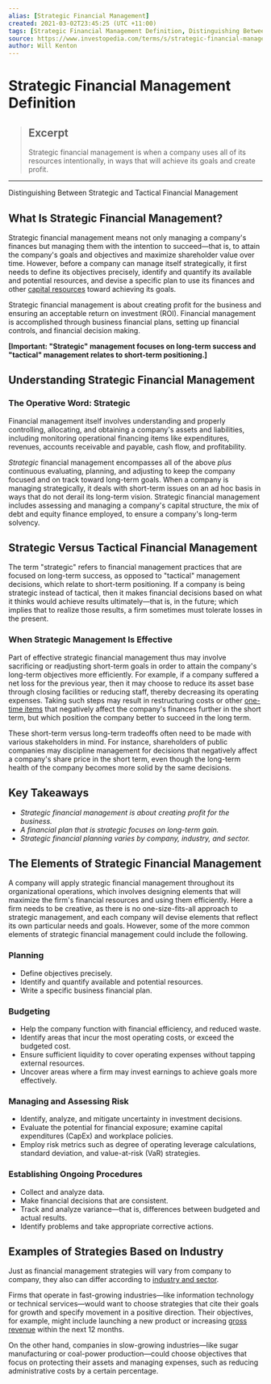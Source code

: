 ```yaml
---
alias: [Strategic Financial Management]
created: 2021-03-02T23:45:25 (UTC +11:00)
tags: [Strategic Financial Management Definition, Distinguishing Between Strategic and Tactical Financial Management]
source: https://www.investopedia.com/terms/s/strategic-financial-management.asp
author: Will Kenton
---
```


# Strategic Financial Management Definition

> ## Excerpt
> Strategic financial management is when a company uses all of its resources intentionally, in ways that will achieve its goals and create profit.

---

Distinguishing Between Strategic and Tactical Financial Management
## What Is Strategic Financial Management?

Strategic financial management means not only managing a company's finances but managing them with the intention to succeed—that is, to attain the company's goals and objectives and maximize shareholder value over time. However, before a company can manage itself strategically, it first needs to define its objectives precisely, identify and quantify its available and potential resources, and devise a specific plan to use its finances and other [capital resources](https://www.investopedia.com/ask/answers/032715/what-are-some-examples-different-types-capital.asp) toward achieving its goals.

Strategic financial management is about creating profit for the business and ensuring an acceptable return on investment (ROI). Financial management is accomplished through business financial plans, setting up financial controls, and financial decision making.

**\[Important: "Strategic" management focuses on long-term success and "tactical" management relates to short-term positioning.\]**

## Understanding Strategic Financial Management

### The Operative Word: Strategic

Financial management itself involves understanding and properly controlling, allocating, and obtaining a company's assets and liabilities, including monitoring operational financing items like expenditures, revenues, accounts receivable and payable, cash flow, and profitability.

_Strategic_ financial management encompasses all of the above _plus_ continuous evaluating, planning, and adjusting to keep the company focused and on track toward long-term goals. When a company is managing strategically, it deals with short-term issues on an ad hoc basis in ways that do not derail its long-term vision. Strategic financial management includes assessing and managing a company's capital structure, the mix of debt and equity finance employed, to ensure a company's long-term solvency.

## Strategic Versus Tactical Financial Management

The term "strategic" refers to financial management practices that are focused on long-term success, as opposed to "tactical" management decisions, which relate to short-term positioning. If a company is being strategic instead of tactical, then it makes financial decisions based on what it thinks would achieve results ultimately—that is, in the future; which implies that to realize those results, a firm sometimes must tolerate losses in the present.

### When Strategic Management Is Effective

Part of effective strategic financial management thus may involve sacrificing or readjusting short-term goals in order to attain the company's long-term objectives more efficiently. For example, if a company suffered a net loss for the previous year, then it may choose to reduce its asset base through closing facilities or reducing staff, thereby decreasing its operating expenses. Taking such steps may result in restructuring costs or other [one-time items](https://www.investopedia.com/terms/o/one-time-item.asp) that negatively affect the company's finances further in the short term, but which position the company better to succeed in the long term.

These short-term versus long-term tradeoffs often need to be made with various stakeholders in mind. For instance, shareholders of public companies may discipline management for decisions that negatively affect a company's share price in the short term, even though the long-term health of the company becomes more solid by the same decisions.

## Key Takeaways

-   _Strategic financial management is about creating profit for the business._
-   _A financial plan that is strategic focuses on long-term gain._
-   _Strategic financial planning varies by company, industry, and sector._

## The Elements of Strategic Financial Management

A company will apply strategic financial management throughout its organizational operations, which involves designing elements that will maximize the firm's financial resources and using them efficiently. Here a firm needs to be creative, as there is no one-size-fits-all approach to strategic management, and each company will devise elements that reflect its own particular needs and goals. However, some of the more common elements of strategic financial management could include the following.

### Planning

-   Define objectives precisely.
-   Identify and quantify available and potential resources.
-   Write a specific business financial plan.

### Budgeting

-   Help the company function with financial efficiency, and reduced waste.
-   Identify areas that incur the most operating costs, or exceed the budgeted cost.
-   Ensure sufficient liquidity to cover operating expenses without tapping external resources.
-   Uncover areas where a firm may invest earnings to achieve goals more effectively.

### Managing and Assessing Risk

-   Identify, analyze, and mitigate uncertainty in investment decisions.
-   Evaluate the potential for financial exposure; examine capital expenditures (CapEx) and workplace policies.
-   Employ risk metrics such as degree of operating leverage calculations, standard deviation, and value-at-risk (VaR) strategies.

### Establishing Ongoing Procedures

-   Collect and analyze data.
-   Make financial decisions that are consistent.
-   Track and analyze variance—that is, differences between budgeted and actual results.
-   Identify problems and take appropriate corrective actions.

## Examples of Strategies Based on Industry

Just as financial management strategies will vary from company to company, they also can differ according to [industry and sector](https://www.investopedia.com/ask/answers/05/industrysector.asp).

Firms that operate in fast-growing industries—like information technology or technical services—would want to choose strategies that cite their goals for growth and specify movement in a positive direction. Their objectives, for example, might include launching a new product or increasing [gross revenue](https://www.investopedia.com/ask/answers/122214/what-difference-between-revenue-and-income.asp) within the next 12 months.

On the other hand, companies in slow-growing industries—like sugar manufacturing or coal-power production—could choose objectives that focus on protecting their assets and managing expenses, such as reducing administrative costs by a certain percentage.
